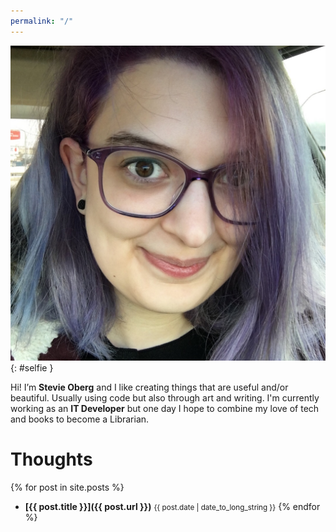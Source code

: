 ```yaml
---
permalink: "/"
---
```



![Its a Me, Stevie](/img/selfie.jpg){: #selfie }

Hi! I’m **Stevie Oberg** and I like creating things that are useful and/or beautiful. Usually using code but also through art and writing. I'm currently working as an **IT Developer** but one day I hope to combine my love of tech and books to become a Librarian.

<div id="social">
    <a href="https://github.com/{{ site.username }}">
        <i class="fab fa-github fa-2x"></i>
    </a>
    <a href="https://twitter.com/{{ site.username }}">
        <i class="fab fa-twitter fa-2x"></i>
    </a>
    <a href="https://www.linkedin.com/in/{{ site.username }}">
        <i class="fab fa-linkedin-in fa-2x"></i>
    </a>
    <a href="/feed.xml">
        <i class="fas fa-rss fa-2x"></i>
    </a>
</div>

# Thoughts
{% for post in site.posts %}
- **[{{ post.title }}]({{ post.url }})** <small>{{ post.date | date_to_long_string }}</small>
{% endfor %}

# <span id="terminal" onclick="surprise()"></span>

<script src="https://cdnjs.cloudflare.com/ajax/libs/TypewriterJS/1.0.0/typewriter.js"></script>

<script>
    var terminal = document.getElementById('terminal');
    var typewriter = new Typewriter(terminal, {
        cursor: '_'
    });

    function surprise() {
        typewriter.typeString('Hello! ;)')
            .pauseFor(2500)
            .deleteAll()
            .start();
    }
</script>
